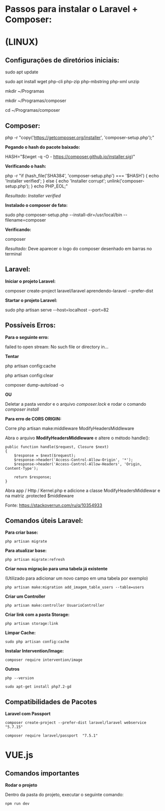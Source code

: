 # Passos para instalar o Laravel + Composer: #

# (LINUX) #

## Configurações de diretórios iniciais:

sudo apt update

sudo apt install wget php-cli php-zip php-mbstring php-xml unzip

mkdir ~/Programas

mkdir ~/Programas/composer

cd ~/Programas/composer

## Composer:

php -r "copy('https://getcomposer.org/installer', 'composer-setup.php');"

**Pegando o hash do pacote baixado:**

HASH="$(wget -q -O - https://composer.github.io/installer.sig)"

**Verificando o hash:**

php -r "if (hash_file('SHA384', 'composer-setup.php') === '$HASH') { echo 'Installer verified'; } else { echo 'Installer corrupt'; unlink('composer-setup.php'); } echo PHP_EOL;"

*Resultado:*
*Installer verified*

**Instalado o composer de fato:**

sudo php composer-setup.php --install-dir=/usr/local/bin --filename=composer

**Verificando:**

composer

*Resultado:* Deve aparecer o logo do composer desenhado em barras no terminal

## Laravel:

**Iniciar o projeto Laravel:**

composer create-project laravel/laravel aprendendo-laravel --prefer-dist

**Startar o projeto Laravel:**

sudo php artisan serve --host=localhost --port=82


## Possíveis Erros:

**Para o seguinte erro:**

failed to open stream: No such file or directory in...

**Tentar**

php artisan config:cache 

php artisan config:clear 

composer dump-autoload -o

**OU**

Deletar a pasta *vendor* e o arquivo *composer.lock* e rodar o comando *composer install*

**Para erro de CORS ORIGIN:**

Corre php artisan make:middleware ModifyHeadersMiddleware

Abra o arquivo **ModifyHeadersMiddleware** e altere o método handle():

```
public function handle($request, Closure $next) 
{ 
    $response = $next($request); 
    $response->header('Access-Control-Allow-Origin', '*'); 
    $response->header('Access-Control-Allow-Headers', 'Origin, Content-Type'); 

    return $response; 
} 
```
Abra app / Http / Kernel.php e adicione a classe ModifyHeadersMiddlewar e na matriz .protected $middleware

Fonte: [https://stackoverrun.com/ru/q/10354933 ](https://stackoverrun.com/ru/q/10354933 )

## Comandos úteis Laravel:

**Para criar base:**

```
php artisan migrate
```

**Para atualizar base:**

```
php artisan migrate:refresh
```

**Criar nova migração para uma tabela já existente**

(Utilizado para adicionar um novo campo em uma tabela por exemplo)

```
php artisan make:migration add_imagem_table_users --table=users
```

**Criar um Controller**

```
php artisan make:controller UsuarioController
```

**Criar link com a pasta Storage:**

```
php artisan storage:link
```


**Limpar Cache:**

```
sudo php artisan config:cache
```

**Instalar Intervention/Image:**

```
composer require intervention/image
```

**Outros**

```
php --version
```

```
sudo apt-get install php7.2-gd
```

## Compatibilidades de Pacotes

**Laravel com Passport**

```
composer create-project --prefer-dist laravel/laravel webservice "5.7.15"
```

```
composer require laravel/passport  "7.5.1"
```

# VUE.js

## Comandos importantes

**Rodar o projeto**

Dentro da pasta do projeto, executar o seguinte comando:

```
npm run dev
```





